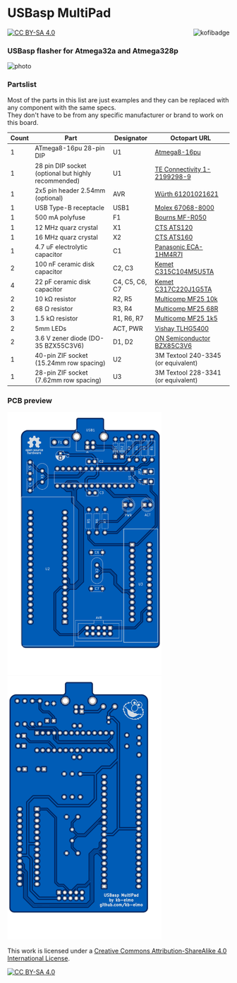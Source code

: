 # USBasp MultiPad

[![CC BY-SA 4.0][cc-by-sa-shield]][cc-by-sa]
<a href="https://ko-fi.com/kb_elmo"><img src="https://i.imgur.com/9T0bvqO.png" alt="kofibadge" align="right"/></a>

### USBasp flasher for Atmega32a and Atmega328p

<img src="https://i.imgur.com/YPClCyn.jpg" alt="photo" width="800"/>

### Partslist
Most of the parts in this list are just examples and they can be replaced with any component with the same specs.  
They don't have to be from any specific manufacturer or brand to work on this board.

|Count|Part|Designator|Octopart URL|
|-|-|-|-|
|1|ATmega8-16pu 28-pin DIP|U1|[Atmega8-16pu](https://octopart.com/atmega8-16pu-microchip-77760540)|
|1|28 pin DIP socket (optional but highly recommended)|U1|[TE Connectivity 1-2199298-9](https://octopart.com/1-2199298-9-te+connectivity-39188588)|
|1|2x5 pin header 2.54mm (optional)|AVR|[Würth 61201021621](https://octopart.com/61201021621-w%C3%BCrth+elektronik-8917783)|
|1|USB Type-B receptacle|USB1|[Molex 67068-8000](https://octopart.com/67068-8000-molex-314304)|
|1|500 mA polyfuse|F1|[Bourns MF-R050](https://octopart.com/mf-r050-bourns-19418)|
|1|12 MHz quarz crystal|X1|[CTS ATS120](https://octopart.com/ats120-cts+components-315826)|
|1|16 MHz quarz crystal|X2|[CTS ATS160](https://octopart.com/ats160-cts+components-315830)|
|1|4.7 uF electrolytic capacitor|C1|[Panasonic ECA-1HM4R7I](https://octopart.com/eca-1hm4r7i-panasonic-39478610)|
|2|100 nF ceramic disk capacitor|C2, C3|[Kemet C315C104M5U5TA](https://octopart.com/c315c104m5u5ta-kemet-83288)|
|4|22 pF ceramic disk capacitor|C4, C5, C6, C7|[Kemet C317C220J1G5TA](https://octopart.com/c317c220j1g5ta-kemet-1747641)|
|2|10 kΩ resistor|R2, R5|[Multicomp MF25 10k](https://octopart.com/mf25+10k-multicomp-2697429)|
|2|68 Ω resistor|R3, R4|[Multicomp MF25 68R](https://octopart.com/mf25+68r-multicomp-5364489)|
|3|1.5 kΩ resistor|R1, R6, R7|[Multicomp MF25 1k5](https://octopart.com/mf25+1k5-multicomp-5372506)|
|2|5mm LEDs|ACT, PWR|[Vishay TLHG5400](https://octopart.com/tlhg5400-vishay-39403037)|
|2|3.6 V zener diode (DO-35 BZX55C3V6)|D1, D2|[ON Semiconductor BZX85C3V6](https://octopart.com/bzx85c3v6-on+semiconductor-84409073)|
|1|40-pin ZIF socket (15.24mm row spacing)|U2|3M Textool 240-3345 (or equivalent)|
|1|28-pin ZIF socket (7.62mm row spacing)|U3|3M Textool 228-3341 (or equivalent)|

### PCB preview

<img src="front.png" alt="render" width="350"/><img src="back.png" alt="render" width="350"/>

This work is licensed under a
[Creative Commons Attribution-ShareAlike 4.0 International License][cc-by-sa].

[![CC BY-SA 4.0][cc-by-sa-image]][cc-by-sa]

[cc-by-sa]: http://creativecommons.org/licenses/by-sa/4.0/
[cc-by-sa-image]: https://licensebuttons.net/l/by-sa/4.0/88x31.png
[cc-by-sa-shield]: https://img.shields.io/badge/License-CC%20BY--SA%204.0-lightgrey.svg
